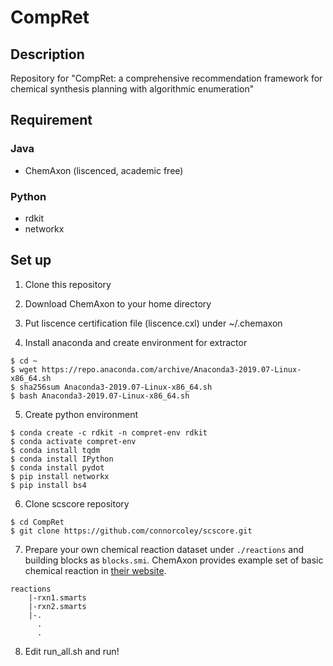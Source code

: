 # CompRet

## Description

Repository for "CompRet: a comprehensive recommendation framework for chemical synthesis planning with algorithmic enumeration"

## Requirement

### Java

- ChemAxon (liscenced, academic free)

### Python

- rdkit 
- networkx

## Set up

1. Clone this repository

2. Download ChemAxon to your home directory
3. Put liscence certification file (liscence.cxl) under ~/.chemaxon
4. Install anaconda and create environment for extractor

```
$ cd ~
$ wget https://repo.anaconda.com/archive/Anaconda3-2019.07-Linux-x86_64.sh
$ sha256sum Anaconda3-2019.07-Linux-x86_64.sh
$ bash Anaconda3-2019.07-Linux-x86_64.sh
```

5. Create python environment

```
$ conda create -c rdkit -n compret-env rdkit
$ conda activate compret-env
$ conda install tqdm
$ conda install IPython
$ conda install pydot
$ pip install networkx
$ pip install bs4
```

6. Clone scscore repository

```
$ cd CompRet
$ git clone https://github.com/connorcoley/scscore.git
```

7. Prepare your own chemical reaction dataset under ```./reactions``` and building blocks as ```blocks.smi```. ChemAxon provides example set of basic chemical reaction in [their website](https://chemaxon.com/products/reactor/download).

```
reactions
    |-rxn1.smarts
    |-rxn2.smarts
    |-.
      .
      .
```

8. Edit run_all.sh and run!